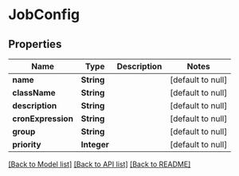 # JobConfig
## Properties

| Name | Type | Description | Notes |
|------------ | ------------- | ------------- | -------------|
| **name** | **String** |  | [default to null] |
| **className** | **String** |  | [default to null] |
| **description** | **String** |  | [default to null] |
| **cronExpression** | **String** |  | [default to null] |
| **group** | **String** |  | [default to null] |
| **priority** | **Integer** |  | [default to null] |

[[Back to Model list]](../README.md#documentation-for-models) [[Back to API list]](../README.md#documentation-for-api-endpoints) [[Back to README]](../README.md)


